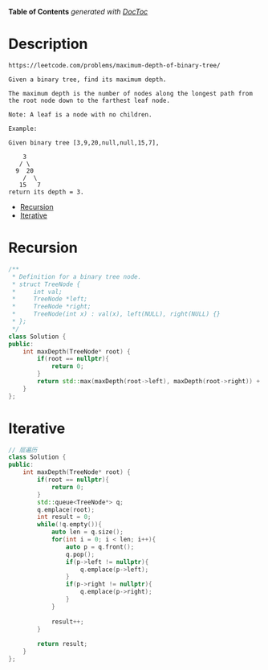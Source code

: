 
<!-- START doctoc generated TOC please keep comment here to allow auto update -->
<!-- DON'T EDIT THIS SECTION, INSTEAD RE-RUN doctoc TO UPDATE -->
**Table of Contents**  *generated with [DocToc](https://github.com/thlorenz/doctoc)*

# Description

```
https://leetcode.com/problems/maximum-depth-of-binary-tree/

Given a binary tree, find its maximum depth.

The maximum depth is the number of nodes along the longest path from the root node down to the farthest leaf node.

Note: A leaf is a node with no children.

Example:

Given binary tree [3,9,20,null,null,15,7],

    3
   / \
  9  20
    /  \
   15   7
return its depth = 3.
```

- [Recursion](#recursion)
- [Iterative](#iterative)

<!-- END doctoc generated TOC please keep comment here to allow auto update -->

# Recursion

```cpp
/**
 * Definition for a binary tree node.
 * struct TreeNode {
 *     int val;
 *     TreeNode *left;
 *     TreeNode *right;
 *     TreeNode(int x) : val(x), left(NULL), right(NULL) {}
 * };
 */
class Solution {
public:
    int maxDepth(TreeNode* root) {
        if(root == nullptr){
            return 0;
        }
        return std::max(maxDepth(root->left), maxDepth(root->right)) + 1;
    }
};

```

# Iterative

```cpp
// 层遍历
class Solution {
public:
    int maxDepth(TreeNode* root) {
        if(root == nullptr){
            return 0;
        }
        std::queue<TreeNode*> q;
        q.emplace(root);
        int result = 0;
        while(!q.empty()){
            auto len = q.size();
            for(int i = 0; i < len; i++){
                auto p = q.front();
                q.pop();
                if(p->left != nullptr){
                    q.emplace(p->left);
                }
                if(p->right != nullptr){
                    q.emplace(p->right);
                }
            }
            
            result++;
        }
        
        return result;
    }
};

```

 
